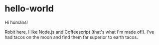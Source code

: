 # hello-world

Hi humans!

Robit here, I like Node.js and Coffeescript (that's what I'm made of!).
I've had tacos on the moon and find them far superior to earth tacos.
